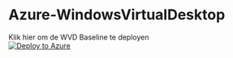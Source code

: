 # Azure-WindowsVirtualDesktop
Klik hier om de WVD Baseline te deployen<br>
[![Deploy to Azure](https://aka.ms/deploytoazurebutton)](https://portal.azure.com/#create/Microsoft.Template/uri/https%3A%2F%2Fraw.githubusercontent.com%2FArcusIT%2FAzure-WindowsVirtualDesktop%2Fmain%2FDeploy_baseline.json)
